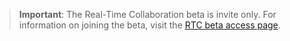 > **Important**: The Real-Time Collaboration beta is invite only. For information on joining the beta, visit the [RTC beta access page]({{site.baseurl}}/rtc/beta-access/).